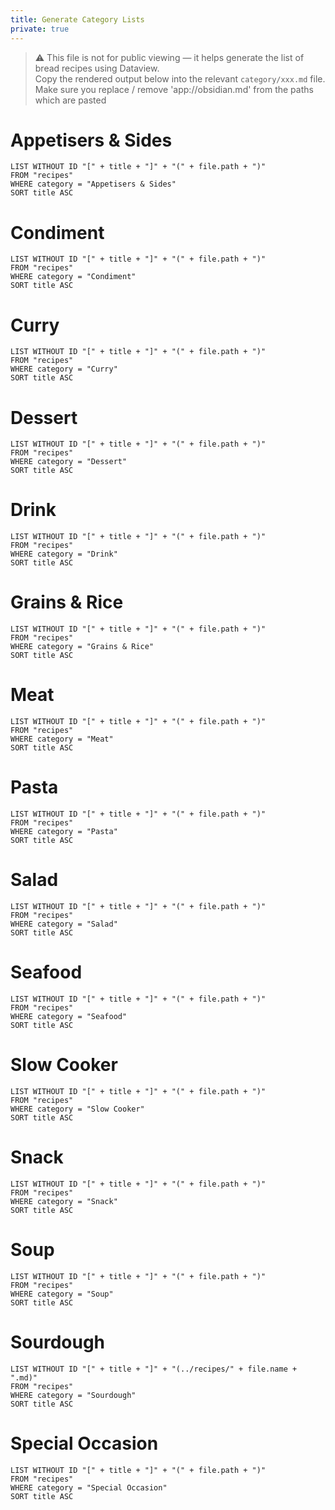 ```yaml
---
title: Generate Category Lists
private: true
---
```


> ⚠️ This file is not for public viewing — it helps generate the list of bread recipes using Dataview.  
> Copy the rendered output below into the relevant `category/xxx.md` file. 
> Make sure you replace / remove 'app://obsidian.md' from the paths which are pasted


# Appetisers & Sides

```dataview
LIST WITHOUT ID "[" + title + "]" + "(" + file.path + ")"
FROM "recipes"
WHERE category = "Appetisers & Sides"
SORT title ASC
```

# Condiment

```dataview
LIST WITHOUT ID "[" + title + "]" + "(" + file.path + ")"
FROM "recipes"
WHERE category = "Condiment"
SORT title ASC
```

# Curry

```dataview
LIST WITHOUT ID "[" + title + "]" + "(" + file.path + ")"
FROM "recipes"
WHERE category = "Curry"
SORT title ASC
```

# Dessert

```dataview
LIST WITHOUT ID "[" + title + "]" + "(" + file.path + ")"
FROM "recipes"
WHERE category = "Dessert"
SORT title ASC
```

# Drink

```dataview
LIST WITHOUT ID "[" + title + "]" + "(" + file.path + ")"
FROM "recipes"
WHERE category = "Drink"
SORT title ASC
```

# Grains & Rice

```dataview
LIST WITHOUT ID "[" + title + "]" + "(" + file.path + ")"
FROM "recipes"
WHERE category = "Grains & Rice"
SORT title ASC
```

# Meat

```dataview
LIST WITHOUT ID "[" + title + "]" + "(" + file.path + ")"
FROM "recipes"
WHERE category = "Meat"
SORT title ASC
```

# Pasta

```dataview
LIST WITHOUT ID "[" + title + "]" + "(" + file.path + ")"
FROM "recipes"
WHERE category = "Pasta"
SORT title ASC
```

# Salad

```dataview
LIST WITHOUT ID "[" + title + "]" + "(" + file.path + ")"
FROM "recipes"
WHERE category = "Salad"
SORT title ASC
```

# Seafood

```dataview
LIST WITHOUT ID "[" + title + "]" + "(" + file.path + ")"
FROM "recipes"
WHERE category = "Seafood"
SORT title ASC
```

# Slow Cooker

```dataview
LIST WITHOUT ID "[" + title + "]" + "(" + file.path + ")"
FROM "recipes"
WHERE category = "Slow Cooker"
SORT title ASC
```

# Snack

```dataview
LIST WITHOUT ID "[" + title + "]" + "(" + file.path + ")"
FROM "recipes"
WHERE category = "Snack"
SORT title ASC
```

# Soup

```dataview
LIST WITHOUT ID "[" + title + "]" + "(" + file.path + ")"
FROM "recipes"
WHERE category = "Soup"
SORT title ASC
```

# Sourdough

```dataview
LIST WITHOUT ID "[" + title + "]" + "(../recipes/" + file.name + ".md)"
FROM "recipes"
WHERE category = "Sourdough"
SORT title ASC
```

# Special Occasion

```dataview
LIST WITHOUT ID "[" + title + "]" + "(" + file.path + ")"
FROM "recipes"
WHERE category = "Special Occasion"
SORT title ASC
```